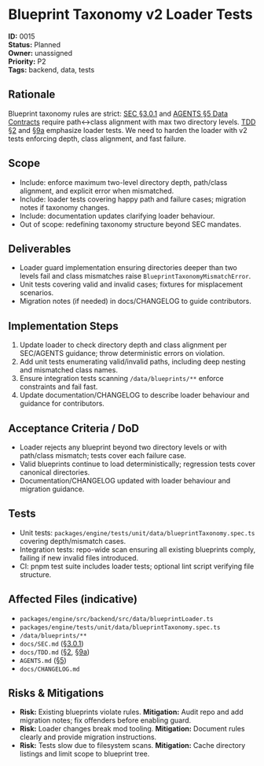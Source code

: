 # Blueprint Taxonomy v2 Loader Tests

**ID:** 0015  
**Status:** Planned  
**Owner:** unassigned  
**Priority:** P2  
**Tags:** backend, data, tests

## Rationale
Blueprint taxonomy rules are strict: [SEC §3.0.1](../SEC.md#301-blueprint-taxonomy-strict-adr-0015) and [AGENTS §5 Data Contracts](../../AGENTS.md#5-data-contracts--price-separation-sec-3) require path↔class alignment with max two directory levels. [TDD §2](../TDD.md#2-test-taxonomy--folder-layout) and [§9a](../TDD.md#9a-stub-tests--test-vectors-phase-1) emphasize loader tests. We need to harden the loader with v2 tests enforcing depth, class alignment, and fast failure.

## Scope
- Include: enforce maximum two-level directory depth, path/class alignment, and explicit error when mismatched.
- Include: loader tests covering happy path and failure cases; migration notes if taxonomy changes.
- Include: documentation updates clarifying loader behaviour.
- Out of scope: redefining taxonomy structure beyond SEC mandates.

## Deliverables
- Loader guard implementation ensuring directories deeper than two levels fail and class mismatches raise `BlueprintTaxonomyMismatchError`.
- Unit tests covering valid and invalid cases; fixtures for misplacement scenarios.
- Migration notes (if needed) in docs/CHANGELOG to guide contributors.

## Implementation Steps
1. Update loader to check directory depth and class alignment per SEC/AGENTS guidance; throw deterministic errors on violation.
2. Add unit tests enumerating valid/invalid paths, including deep nesting and mismatched class names.
3. Ensure integration tests scanning `/data/blueprints/**` enforce constraints and fail fast.
4. Update documentation/CHANGELOG to describe loader behaviour and guidance for contributors.

## Acceptance Criteria / DoD
- Loader rejects any blueprint beyond two directory levels or with path/class mismatch; tests cover each failure case.
- Valid blueprints continue to load deterministically; regression tests cover canonical directories.
- Documentation/CHANGELOG updated with loader behaviour and migration guidance.

## Tests
- Unit tests: `packages/engine/tests/unit/data/blueprintTaxonomy.spec.ts` covering depth/mismatch cases.
- Integration tests: repo-wide scan ensuring all existing blueprints comply, failing if new invalid files introduced.
- CI: pnpm test suite includes loader tests; optional lint script verifying file structure.

## Affected Files (indicative)
- `packages/engine/src/backend/src/data/blueprintLoader.ts`
- `packages/engine/tests/unit/data/blueprintTaxonomy.spec.ts`
- `/data/blueprints/**`
- `docs/SEC.md` ([§3.0.1](../SEC.md#301-blueprint-taxonomy-strict-adr-0015))
- `docs/TDD.md` ([§2](../TDD.md#2-test-taxonomy--folder-layout), [§9a](../TDD.md#9a-stub-tests--test-vectors-phase-1))
- `AGENTS.md` ([§5](../../AGENTS.md#5-data-contracts--price-separation-sec-3))
- `docs/CHANGELOG.md`

## Risks & Mitigations
- **Risk:** Existing blueprints violate rules. **Mitigation:** Audit repo and add migration notes; fix offenders before enabling guard.
- **Risk:** Loader changes break mod tooling. **Mitigation:** Document rules clearly and provide migration instructions.
- **Risk:** Tests slow due to filesystem scans. **Mitigation:** Cache directory listings and limit scope to blueprint tree.
